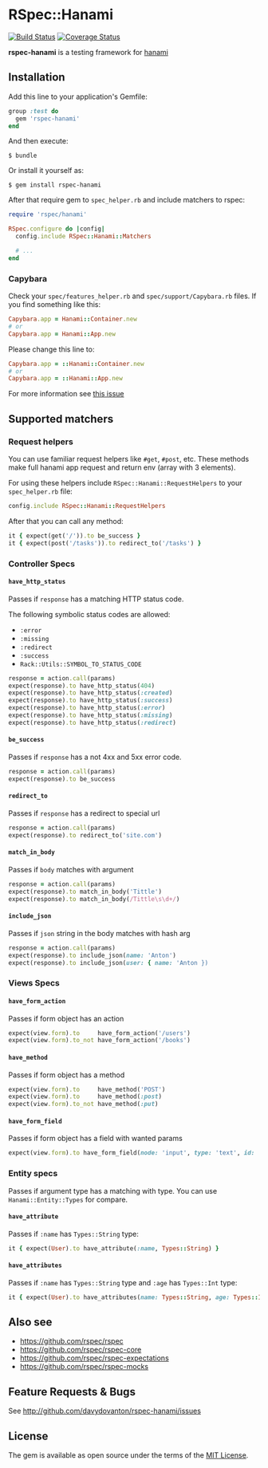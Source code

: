 # RSpec::Hanami

[![Build Status](https://travis-ci.org/davydovanton/rspec-hanami.svg?branch=master)](https://travis-ci.org/davydovanton/rspec-hanami) [![Coverage Status](https://coveralls.io/repos/github/davydovanton/rspec-hanami/badge.svg?branch=master)](https://coveralls.io/github/davydovanton/rspec-hanami?branch=master)

**rspec-hanami** is a testing framework for [hanami](http://hanamirb.org)

## Installation
Add this line to your application's Gemfile:

```ruby
group :test do
  gem 'rspec-hanami'
end
```

And then execute:

    $ bundle

Or install it yourself as:

    $ gem install rspec-hanami

After that require gem to `spec_helper.rb` and include matchers to rspec:

```ruby
require 'rspec/hanami'

RSpec.configure do |config|
  config.include RSpec::Hanami::Matchers

  # ...
end
```

### Capybara
Check your `spec/features_helper.rb` and `spec/support/Capybara.rb` files. If you find something like this:

```ruby
Capybara.app = Hanami::Container.new
# or
Capybara.app = Hanami::App.new
```

Please change this line to:
```ruby
Capybara.app = ::Hanami::Container.new
# or
Capybara.app = ::Hanami::App.new
```

For more information see [this issue](https://github.com/davydovanton/rspec-hanami/issues/1)

## Supported matchers
### Request helpers
You can use familiar request helpers like `#get`, `#post`, etc.
These methods make full hanami app request and return env (array with 3 elements).

For using these helpers include `RSpec::Hanami::RequestHelpers` to your `spec_helper.rb` file:

```ruby
config.include RSpec::Hanami::RequestHelpers
```

After that you can call any method:
```ruby
it { expect(get('/')).to be_success }
it { expect(post('/tasks')).to redirect_to('/tasks') }
```

### Controller Specs
#### `have_http_status`
Passes if `response` has a matching HTTP status code.

The following symbolic status codes are allowed:
  - `:error`
  - `:missing`
  - `:redirect`
  - `:success`
  - `Rack::Utils::SYMBOL_TO_STATUS_CODE`

``` ruby
response = action.call(params)
expect(response).to have_http_status(404)
expect(response).to have_http_status(:created)
expect(response).to have_http_status(:success)
expect(response).to have_http_status(:error)
expect(response).to have_http_status(:missing)
expect(response).to have_http_status(:redirect)
```

#### `be_success`
Passes if `response` has a not 4xx and 5xx error code.

``` ruby
response = action.call(params)
expect(response).to be_success
````

#### `redirect_to`
Passes if `response` has a redirect to special url

``` ruby
response = action.call(params)
expect(response).to redirect_to('site.com')
```

#### `match_in_body`
Passes if `body` matches with argument

``` ruby
response = action.call(params)
expect(response).to match_in_body('Tittle')
expect(response).to match_in_body(/Tittle\s\d+/)
```

#### `include_json`
Passes if `json` string in the body matches with hash arg

``` ruby
response = action.call(params)
expect(response).to include_json(name: 'Anton')
expect(response).to include_json(user: { name: 'Anton })
```

### Views Specs
#### `have_form_action`
Passes if form object has an action

``` ruby
expect(view.form).to     have_form_action('/users')
expect(view.form).to_not have_form_action('/books')
```

#### `have_method`
Passes if form object has a method

``` ruby
expect(view.form).to     have_method('POST')
expect(view.form).to     have_method(:post)
expect(view.form).to_not have_method(:put)
```

#### `have_form_field`
Passes if form object has a field with wanted params

``` ruby
expect(view.form).to have_form_field(node: 'input', type: 'text', id: 'user-first-name')
```

### Entity specs
Passes if argument type has a matching with type.
You can use `Hanami::Entity::Types` for compare.

#### `have_attribute`
Passes if `:name` has `Types::String` type:

``` ruby
it { expect(User).to have_attribute(:name, Types::String) }
```

#### `have_attributes`
Passes if `:name` has `Types::String` type and `:age` has `Types::Int` type:

``` ruby
it { expect(User).to have_attributes(name: Types::String, age: Types::Int) }
```

## Also see

* <https://github.com/rspec/rspec>
* <https://github.com/rspec/rspec-core>
* <https://github.com/rspec/rspec-expectations>
* <https://github.com/rspec/rspec-mocks>

## Feature Requests & Bugs

See <http://github.com/davydovanton/rspec-hanami/issues>

## License

The gem is available as open source under the terms of the [MIT License](http://opensource.org/licenses/MIT).
